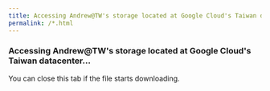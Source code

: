 ```yaml
---
title: Accessing Andrew@TW's storage located at Google Cloud's Taiwan datacenter...
permalink: /*.html
---
```


### Accessing Andrew@TW's storage located at Google Cloud's Taiwan datacenter...

You can close this tab if the file starts downloading.

<script>
  var p = window.location.pathname;
  if (p.substr(0, 8) == "/backup/") {
    window.location.replace("https://storage.googleapis.com/backup.andrew.at.tw"+p.substr(7));
  } else {
    window.location.replace("https://storage.googleapis.com/andrew.at.tw"+p);
  }
</script>
